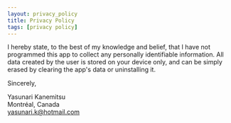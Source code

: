 ```yaml
---
layout: privacy_policy
title: Privacy Policy
tags: [privacy policy]
---
```

I hereby state, to the best of my knowledge and belief, that I have not programmed this app to collect any personally identifiable information. All data created by the user is stored on your device only, and can be simply erased by clearing the app's data or uninstalling it.

Sincerely,

Yasunari Kanemitsu\
Montréal, Canada\
yasunari.k@hotmail.com